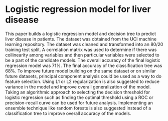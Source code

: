 # Logistic regression model for liver disease

This paper builds a logistic regression model and decision tree to predict liver disease in patients. The dataset was obtained from the
UCI machine learning repository. The dataset was cleaned and transformed into an 80/20 training test split. A correlation matrix was
used to determine if there was collinearity among variables and then particular variables were selected to be a part of the candidate
models. The overall accuracy of the final logistic regression model was 71%. The final accuracy of the classification tree was 68%. To
improve future model building on the same dataset or on similar future datasets, principal component analysis could be used as a way
to do feature selection. Using L1 or L2 regularization is also suggested to reduce variance in the model and improve overall
generalization of the model. Taking an algorithmic approach to selecting the decision threshold for logistic regression such as finding
the optimal threshold using a ROC or precision-recall curve can be used for future analysis. Implementing an ensemble technique like
random forests is also suggested instead of a classification tree to improve overall accuracy of the models.
